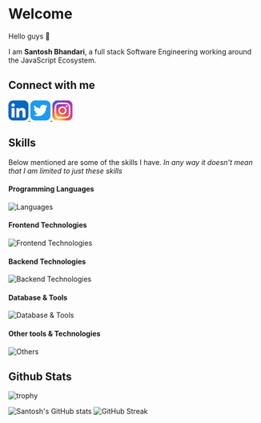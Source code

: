 # Welcome

Hello guys 👋

I am **Santosh Bhandari**, a full stack Software Engineering working around the JavaScript Ecosystem.

## Connect with me

<div>
  <a href="https://linkedin.com/in/bsantosh909" target="_blank" rel="noreferrer">
    <img src="https://raw.githubusercontent.com/tandpfun/skill-icons/main/icons/LinkedIn.svg" width="40">
  </a>

  <a href="https://twitter.com/bsantosh909" target="_blank" rel="noreferrer">
    <img src="https://raw.githubusercontent.com/tandpfun/skill-icons/main/icons/Twitter.svg" width="40">
  </a>
  
  <a href="https://www.instagram.com/bsantosh909/" target="_blank" rel="noreferrer">
    <img src="https://raw.githubusercontent.com/tandpfun/skill-icons/main/icons/Instagram.svg" width="40">
  </a>
  
</div>

## Skills

Below mentioned are some of the skills I have. _In any way it doesn't mean that I am limited to just these skills_

#### Programming Languages
![Languages](https://skillicons.dev/icons?i=js,ts)

#### Frontend Technologies
![Frontend Technologies](https://skillicons.dev/icons?i=react,next,vue,nuxt,html,css,bootstrap,tailwind,scss,d3,redux)

#### Backend Technologies
![Backend Technologies](https://skillicons.dev/icons?i=nodejs,express,nest,graphql)

#### Database & Tools
![Database & Tools](https://skillicons.dev/icons?i=postgres,mysql,mongodb,redis,prisma)

#### Other tools & Technologies
![Others](https://skillicons.dev/icons?i=aws,docker,git,github,gitlab,nginx,markdown,netlify,vercel,vscode,cloudflare,figma,regex)

<!--
## Some of my projects
[![Api Party](https://github-readme-stats.vercel.app/api/pin/?username=TheLearneer&repo=api-party&theme=radical)](https://github.com/TheLearneer/api-party)
[![Clash of Clans Assets](https://github-readme-stats.vercel.app/api/pin/?username=Statscell&repo=clash-assets&theme=radical)](https://github.com/Statscell/clash-assets)
-->

## Github Stats
![trophy](https://github-profile-trophy.vercel.app/?username=TheLearneer&theme=onedark&column=8&margin-w=5&margin-h=5)

![Santosh's GitHub stats](https://github-readme-stats.vercel.app/api?username=TheLearneer&show_icons=true&theme=radical)
![GitHub Streak](https://streak-stats.demolab.com/?user=TheLearneer&theme=radical)

